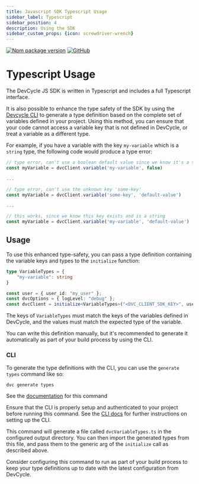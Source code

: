 ```yaml
---
title: Javascript SDK Typescript Usage
sidebar_label: Typescript
sidebar_position: 4
description: Using the SDK
sidebar_custom_props: {icon: screwdriver-wrench}
---
```

[![Npm package version](https://badgen.net/npm/v/@devcycle/devcycle-js-sdk)](https://www.npmjs.com/package/@devcycle/devcycle-js-sdk)
[![GitHub](https://img.shields.io/github/stars/devcyclehq/js-sdks.svg?style=social&label=Star&maxAge=2592000)](https://github.com/devcyclehq/js-sdks)


# Typescript Usage

The DevCycle JS SDK is written in Typescript and includes a full Typescript interface.

It is also possible to enhance the type safety of the SDK by using the
[Devcycle CLI](https://docs.devcycle.com/tools-and-integrations/cli) to generate a type definition
based on the complete set of variables defined in your project. Using this method, you can ensure that your code
cannot access a variable key that is not defined in DevCycle, or treat a variable as a different type.

For example, if you have a variable with the key `my-variable` which is a `string` type, the following code would
produce a type error:

```typescript
// type error, can't use a boolean default value since we know it's a string
const myVariable = dvcClient.variable('my-variable', false)

...

// type error, can't use the unknown key 'some-key'
const myVariable = dvcClient.variable('some-key', 'default-value')

...

// this works, since we know this key exists and is a string
const myVariable = dvcClient.variable('my-variable', 'default-value')
```

## Usage

To use this enhanced type-safety, you can pass a type definition containing the variable keys and types
to the `initialize` function:

```typescript
type VariableTypes = {
    "my-variable": string
}

const user = { user_id: "my_user" };
const dvcOptions = { logLevel: "debug" };
const dvcClient = initialize<VariableTypes>("<DVC_CLIENT_SDK_KEY>", user, dvcOptions); 
```

The keys of `VariableTypes` must match the keys of the variables defined in DevCycle, and the values must match the 
expected type of the variable.

You can write this definition manually, but it's recommended to generate it automatically as part of your build process
by using the CLI. 

### CLI
To generate the type definitions with the CLI, you can use the `generate types` command like so:
    
```shell
dvc generate types
```

See the [documentation](https://github.com/DevCycleHQ/cli/blob/main/docs/generate.md#dvc-generate-types) for this command

Ensure that the CLI is properly setup and authenticated to your project before running this command. See the [CLI docs](https://docs.devcycle.com/tools-and-integrations/cli)
for further instructions on setting up the CLI.

This command will generate a file called `dvcVariableTypes.ts` in the configured output directory.
You can then import the generated types from this file, and pass them to the generic arg of the `initialize` call as
described above. 

Consider configuring this command to run as part of your build process to keep your type definitions up to date with 
the latest configuration from DevCycle.


